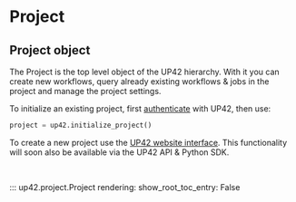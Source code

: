 # Project

## Project object

The Project is the top level object of the UP42 hierarchy. With it you can create 
new workflows, query already existing workflows & jobs in the project and 
manage the project settings.

To initialize an existing project, first [authenticate](authentication.md#authenticate)
with UP42, then use:

```python
project = up42.initialize_project()
```

To create a new project use the [UP42 website interface](authentication.md#authenticate). 
This functionality will soon also be available via the UP42 API & Python SDK.

<br>

::: up42.project.Project
    rendering:
        show_root_toc_entry: False
